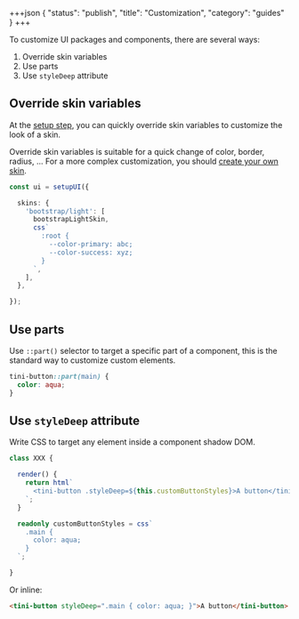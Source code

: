 +++json
{
  "status": "publish",
  "title": "Customization",
  "category": "guides"
}
+++

To customize UI packages and components, there are several ways:

1. Override skin variables
2. Use parts
3. Use `styleDeep` attribute

## Override skin variables

At the [setup step](/ui/get-started), you can quickly override skin variables to customize the look of a skin. 

Override skin variables is suitable for a quick change of color, border, radius, ... For a more complex customization, you should [create your own skin](/ui/skin).

```ts
const ui = setupUI({

  skins: {
    'bootstrap/light': [
      bootstrapLightSkin,
      css`
        :root {
          --color-primary: abc;
          --color-success: xyz;
        }
      `,
    ],
  },

});
```

## Use parts

Use `::part()` selector to target a specific part of a component, this is the standard way to customize custom elements.

```css
tini-button::part(main) {
  color: aqua;
}
```

## Use `styleDeep` attribute

Write CSS to target any element inside a component shadow DOM.

```ts
class XXX {

  render() {
    return html`
      <tini-button .styleDeep=${this.customButtonStyles}>A button</tini-button>
    `;
  }

  readonly customButtonStyles = css`
    .main {
      color: aqua;
    }
  `;

}
```

Or inline:

```html
<tini-button styleDeep=".main { color: aqua; }">A button</tini-button>
```
